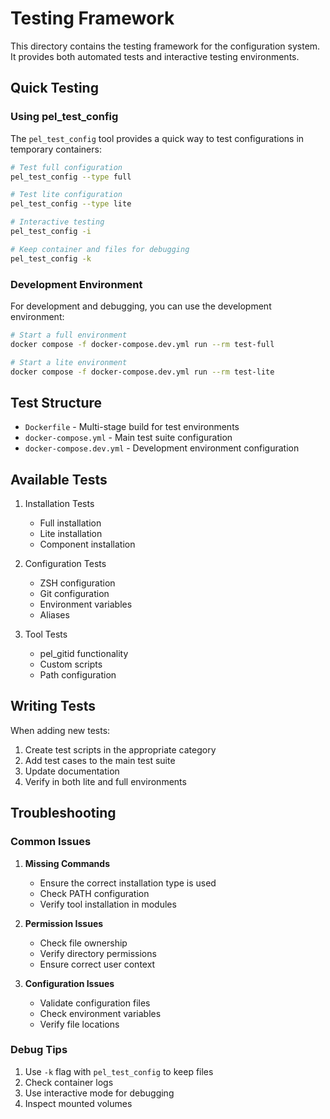 # Testing Framework

This directory contains the testing framework for the configuration system. It provides both automated tests and interactive testing environments.

## Quick Testing

### Using pel_test_config

The `pel_test_config` tool provides a quick way to test configurations in temporary containers:

```bash
# Test full configuration
pel_test_config --type full

# Test lite configuration
pel_test_config --type lite

# Interactive testing
pel_test_config -i

# Keep container and files for debugging
pel_test_config -k
```

### Development Environment

For development and debugging, you can use the development environment:

```bash
# Start a full environment
docker compose -f docker-compose.dev.yml run --rm test-full

# Start a lite environment
docker compose -f docker-compose.dev.yml run --rm test-lite
```

## Test Structure

- `Dockerfile` - Multi-stage build for test environments
- `docker-compose.yml` - Main test suite configuration
- `docker-compose.dev.yml` - Development environment configuration

## Available Tests

1. Installation Tests
   - Full installation
   - Lite installation
   - Component installation

2. Configuration Tests
   - ZSH configuration
   - Git configuration
   - Environment variables
   - Aliases

3. Tool Tests
   - pel_gitid functionality
   - Custom scripts
   - Path configuration

## Writing Tests

When adding new tests:

1. Create test scripts in the appropriate category
2. Add test cases to the main test suite
3. Update documentation
4. Verify in both lite and full environments

## Troubleshooting

### Common Issues

1. **Missing Commands**
   - Ensure the correct installation type is used
   - Check PATH configuration
   - Verify tool installation in modules

2. **Permission Issues**
   - Check file ownership
   - Verify directory permissions
   - Ensure correct user context

3. **Configuration Issues**
   - Validate configuration files
   - Check environment variables
   - Verify file locations

### Debug Tips

1. Use `-k` flag with `pel_test_config` to keep files
2. Check container logs
3. Use interactive mode for debugging
4. Inspect mounted volumes
